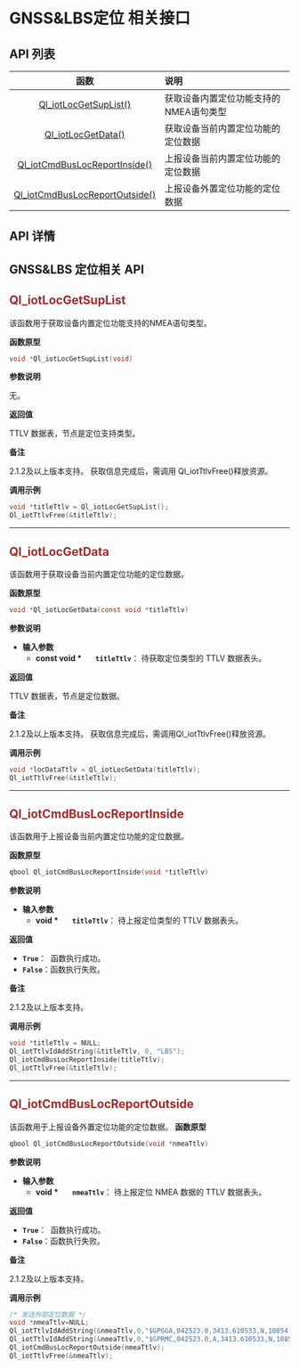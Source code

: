 # GNSS&LBS定位 相关接口
## **API 列表**

| 函数 | 说明  |
|:--------:| :-------------|
|  [Ql_iotLocGetSupList()](#Ql_iotLocGetSupList) | 获取设备内置定位功能支持的NMEA语句类型|
|  [Ql_iotLocGetData()](#Ql_iotLocGetData) | 获取设备当前内置定位功能的定位数据| 
|  [Ql_iotCmdBusLocReportInside()](#Ql_iotCmdBusLocReportInside) | 上报设备当前内置定位功能的定位数据|
|  [Ql_iotCmdBusLocReportOutside()](#Ql_iotCmdBusLocReportOutside) | 上报设备外置定位功能的定位数据| 

## **API 详情**

## **GNSS&LBS 定位相关 API**
<span id="Ql_iotLocGetSupList">  </span>
## <font color=#A52A2A  >__Ql_iotLocGetSupList__</font>

该函数用于获取设备内置定位功能支持的NMEA语句类型。

__函数原型__

```c
void *Ql_iotLocGetSupList(void)
```

__参数说明__

无。


__返回值__

TTLV 数据表，节点是定位支持类型。 


__备注__

2.1.2及以上版本支持。
获取信息完成后，需调用 Ql_iotTtlvFree()释放资源。

__调用示例__

```c
void *titleTtlv = Ql_iotLocGetSupList();
Ql_iotTtlvFree(&titleTtlv);
```

---

<span id="Ql_iotLocGetData">  </span>
## <font color=#A52A2A  >__Ql_iotLocGetData__</font>

该函数用于获取设备当前内置定位功能的定位数据。

__函数原型__

```c
void *Ql_iotLocGetData(const void *titleTtlv)

```

__参数说明__

* __输入参数__
	* __const void *__   __`titleTtlv`__： 待获取定位类型的 TTLV 数据表头。


__返回值__

TTLV 数据表，节点是定位数据。


__备注__

2.1.2及以上版本支持。
获取信息完成后，需调用Ql_iotTtlvFree()释放资源。


__调用示例__

```c
void *locDataTtlv = Ql_iotLocGetData(titleTtlv);
Ql_iotTtlvFree(&titleTtlv);
```
---

<span id="Ql_iotCmdBusLocReportInside">  </span>
## <font color=#A52A2A  >__Ql_iotCmdBusLocReportInside__</font>

该函数用于上报设备当前内置定位功能的定位数据。

__函数原型__

```c
qbool Ql_iotCmdBusLocReportInside(void *titleTtlv)
```

__参数说明__

* __输入参数__
	* __void *__   __`titleTtlv`__： 待上报定位类型的 TTLV 数据表头。

__返回值__

* __`True`__：&nbsp;&nbsp;函数执行成功。
* __`False`__：函数执行失败。

__备注__ 

2.1.2及以上版本支持。


__调用示例__

```c
void *titleTtlv = NULL;
Ql_iotTtlvIdAddString(&titleTtlv, 0, "LBS");
Ql_iotCmdBusLocReportInside(titleTtlv);
Ql_iotTtlvFree(&titleTtlv);
```
---

<span id="Ql_iotCmdBusLocReportOutside">  </span>
## <font color=#A52A2A  >__Ql_iotCmdBusLocReportOutside__</font>

该函数用于上报设备外置定位功能的定位数据。
__函数原型__

```c
qbool Ql_iotCmdBusLocReportOutside(void *nmeaTtlv)
```

__参数说明__

* __输入参数__
	* __void *__   __`nmeaTtlv`__： 待上报定位 NMEA 数据的 TTLV 数据表头。

__返回值__

* __`True`__：&nbsp;&nbsp;函数执行成功。
* __`False`__：函数执行失败。

__备注__ 

2.1.2及以上版本支持。

__调用示例__

```c
/* 发送外部定位数据 */
void *nmeaTtlv=NULL;
Ql_iotTtlvIdAddString(&nmeaTtlv,0,"$GPGGA,042523.0,3413.610533,N,10854.063257,E,1,05,2.6,438.5,M,-28.0,M,,*78");
Ql_iotTtlvIdAddString(&nmeaTtlv,0,"$GPRMC,042523.0,A,3413.610533,N,10854.063257,E,0.0,245.9,190716,0.0,E,A*0F");
Ql_iotCmdBusLocReportOutside(nmeaTtlv);
Ql_iotTtlvFree(&nmeaTtlv);
```





